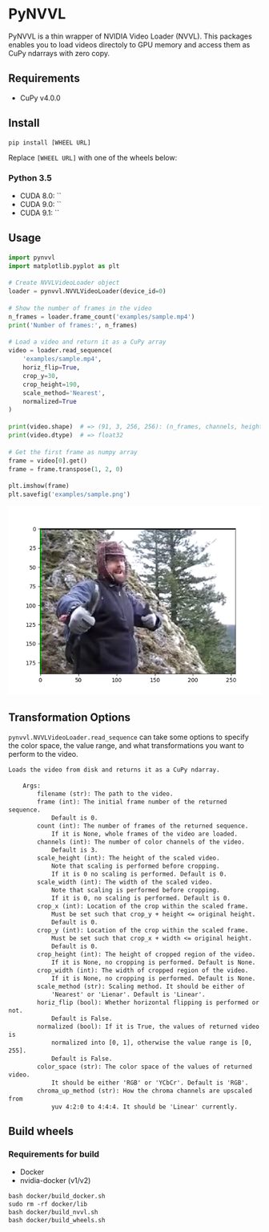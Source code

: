 PyNVVL
======

PyNVVL is a thin wrapper of NVIDIA Video Loader (NVVL). This packages enables you to load videos directoly to GPU memory and access them as CuPy ndarrays with zero copy.

## Requirements

- CuPy v4.0.0

## Install

```
pip install [WHEEL URL]
```

Replace `[WHEEL URL]` with one of the wheels below:

### Python 3.5

- CUDA 8.0: ``
- CUDA 9.0: ``
- CUDA 9.1: ``


## Usage

```python
import pynvvl
import matplotlib.pyplot as plt

# Create NVVLVideoLoader object
loader = pynvvl.NVVLVideoLoader(device_id=0)

# Show the number of frames in the video
n_frames = loader.frame_count('examples/sample.mp4')
print('Number of frames:', n_frames)

# Load a video and return it as a CuPy array
video = loader.read_sequence(
    'examples/sample.mp4',
    horiz_flip=True,
    crop_y=30,
    crop_height=190,
    scale_method='Nearest',
    normalized=True
)

print(video.shape)  # => (91, 3, 256, 256): (n_frames, channels, height, width)
print(video.dtype)  # => float32

# Get the first frame as numpy array
frame = video[0].get()
frame = frame.transpose(1, 2, 0)

plt.imshow(frame)
plt.savefig('examples/sample.png')
```

![](examples/sample.png)

## Transformation Options

`pynvvl.NVVLVideoLoader.read_sequence` can take some options to specify the color space, the value range, and what transformations you want to perform to the video.

```
Loads the video from disk and returns it as a CuPy ndarray.

    Args:
        filename (str): The path to the video.
        frame (int): The initial frame number of the returned sequence.
            Default is 0.
        count (int): The number of frames of the returned sequence.
            If it is None, whole frames of the video are loaded.
        channels (int): The number of color channels of the video.
            Default is 3.
        scale_height (int): The height of the scaled video.
            Note that scaling is performed before cropping.
            If it is 0 no scaling is performed. Default is 0.
        scale_width (int): The width of the scaled video.
            Note that scaling is performed before cropping.
            If it is 0, no scaling is performed. Default is 0.
        crop_x (int): Location of the crop within the scaled frame.
            Must be set such that crop_y + height <= original height.
            Default is 0.
        crop_y (int): Location of the crop within the scaled frame.
            Must be set such that crop_x + width <= original height.
            Default is 0.
        crop_height (int): The height of cropped region of the video.
            If it is None, no cropping is performed. Default is None.
        crop_width (int): The width of cropped region of the video.
            If it is None, no cropping is performed. Default is None.
        scale_method (str): Scaling method. It should be either of
            'Nearest' or 'Lienar'. Default is 'Linear'.
        horiz_flip (bool): Whether horizontal flipping is performed or not.
            Default is False.
        normalized (bool): If it is True, the values of returned video is
            normalized into [0, 1], otherwise the value range is [0, 255].
            Default is False.
        color_space (str): The color space of the values of returned video.
            It should be either 'RGB' or 'YCbCr'. Default is 'RGB'.
        chroma_up_method (str): How the chroma channels are upscaled from
            yuv 4:2:0 to 4:4:4. It should be 'Linear' currently.
```

## Build wheels

### Requirements for build

- Docker
- nvidia-docker (v1/v2)

```
bash docker/build_docker.sh
sudo rm -rf docker/lib
bash docker/build_nvvl.sh
bash docker/build_wheels.sh
```
